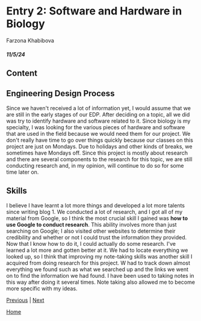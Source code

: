 # Entry 2: Software and Hardware in Biology 
Farzona Khabibova 
##### 11/5/24

## Content


## Engineering Design Process
Since we haven't received a lot of information yet, I would assume that we are still in the early stages of our EDP. After deciding on a topic, all we did was try to identify hardware and software related to it. Since biology is my specialty, I was looking for the various pieces of hardware and software that are used in the field because we would need them for our project. We don't really have time to go over things quickly because our classes on this project are just on Mondays. Due to holidays and other kinds of breaks, we sometimes have Mondays off. Since this project is mostly about research and there are several components to the research for this topic, we are still conducting research and, in my opinion, will continue to do so for some time later on. 

## Skills 
I believe I have learnt a lot more things and developed a lot more talents since writing blog 1. We conducted a lot of research, and I got all of my material from Google, so I think the most crucial skill I gained was **how to use Google to conduct research**. This ability involves more than just searching on Google; I also visited other websites to determine their credibility and whether or not I could trust the information they provided. Now that I know how to do it, I could actually do some research. I've learned a lot more and gotten better at it. We had to locate everything we looked up, so I think that improving my note-taking skills was another skill I acquired from doing research for this project. W had to track down almost everything we found such as what we searched up and the links we went on to find the information we had found. I have been used to taking notes in this way after doing it several times. Note taking also allowed me to become more specific with my ideas. 

[Previous](entry01.md) | [Next](entry03.md)

[Home](../README.md)
